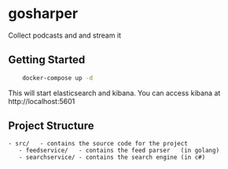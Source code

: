 # gosharper
Collect podcasts and and stream it
## Getting Started
```sh
    docker-compose up -d
```
This will start elasticsearch and kibana. You can access kibana at http://localhost:5601

## Project Structure
```
- src/   - contains the source code for the project
   - feedservice/   - contains the feed parser   (in golang)  
   - searchservice/ - contains the search engine (in c#)

```